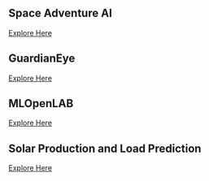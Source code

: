 ## Space Adventure AI
[Explore Here](https://github.com/faizrazadec/DNN-Bootcamp-GIKI/tree/main/Projects/Space%20Adventure%20AI)

## GuardianEye
[Explore Here](https://github.com/faizrazadec/DNN-Bootcamp-GIKI/tree/main/Projects/wepon_detection_app)

## MLOpenLAB
[Explore Here](https://github.com/faizrazadec/DNN-Bootcamp-GIKI/blob/main/Projects/MLOpenLAB/app.py)

## Solar Production and Load Prediction
[Explore Here](https://github.com/faizrazadec/DNN-Bootcamp-GIKI/blob/main/Projects/Solar%20Production%20and%20Load%20Prediction%20Competition/Training_Inferance_Code_Muhammad_Faiz_Raza_Solar_Project_GIKI_DNN_Bootcamp.ipynb)
